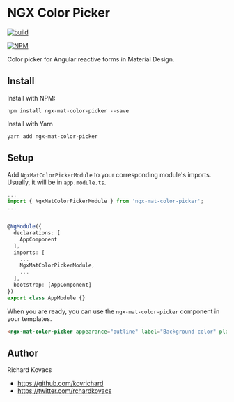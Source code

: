 # NGX Color Picker

[![build](https://github.com/kovrichard/ngx-mat-color-picker/actions/workflows/stage.yml/badge.svg)](https://github.com/kovrichard/ngx-mat-color-picker/actions)

[![NPM](https://nodei.co/npm/ngx-mat-color-picker.png)](https://www.npmjs.com/package/ngx-mat-color-picker)


Color picker for Angular reactive forms in Material Design.

## Install

Install with NPM:

```
npm install ngx-mat-color-picker --save
```

Install with Yarn

```
yarn add ngx-mat-color-picker
```

## Setup

Add `NgxMatColorPickerModule` to your corresponding module's imports. Usually, it will be in `app.module.ts`.

``` ts
...
import { NgxMatColorPickerModule } from 'ngx-mat-color-picker';
...


@NgModule({
  declarations: [
    AppComponent
  ],
  imports: [
    ...
    NgxMatColorPickerModule,
    ...
  ],
  bootstrap: [AppComponent]
})
export class AppModule {}
```

When you are ready, you can use the `ngx-mat-color-picker` component in your templates.

``` html
<ngx-mat-color-picker appearance="outline" label="Background color" placeholder="This will be the color of the background" formControlName="backgroundColor" [form]=form></ngx-mat-color-picker>
```

## Author

Richard Kovacs

- https://github.com/kovrichard
- https://twitter.com/rchardkovacs
